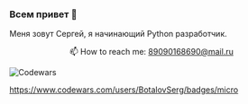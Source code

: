 ### Всем привет 👋
Меня зовут Сергей, я начинающий Python разработчик. 



 <p align='center'>
  📫  How to reach me: <a href='mailto:89090168690@mail.ru'>89090168690@mail.ru</a>
</p>

![Codewars](https://www.codewars.com/users/BotalovSerg/badges/micro)


 https://www.codewars.com/users/BotalovSerg/badges/micro
<!--
**BotalovSerg/BotalovSerg** is a ✨ _special_ ✨ repository because its `README.md` (this file) appears on your GitHub profile.

Here are some ideas to get you started:

- 🔭 I’m currently working on ...
- 🌱 I’m currently learning ...
- 👯 I’m looking to collaborate on ...
- 🤔 I’m looking for help with ...
- 💬 Ask me about ...
- 📫 How to reach me: ...
- 😄 Pronouns: ...
- ⚡ Fun fact: ...
-->
